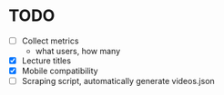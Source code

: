 # TODO

- [ ] Collect metrics
  - what users, how many
- [x] Lecture titles
- [x] Mobile compatibility
- [ ] Scraping script, automatically generate videos.json

